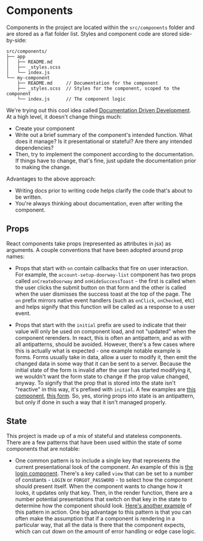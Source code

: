 # Components

Components in the project are located within the `src/components` folder and are stored as a
flat folder list. Styles and component code are stored side-by-side:

```
src/components/
├── app
│   ├── README.md
│   ├── _styles.scss
│   └── index.js
└── my-component
    ├── README.md     // Documentation for the component
    ├── _styles.scss  // Styles for the component, scoped to the component
    └── index.js      // The component logic
```

We're trying out this cool idea called [Documentation Driven
Development](https://collectiveidea.com/blog/archives/2014/04/21/on-documentation-driven-development). At a high level, it doesn't change things much:
- Create your component
- Write out a brief summary of the component's intended function. What does it manage? Is it
  presentational or stateful? Are there any intended dependencies?
- Then, try to implement the component according to the documentation. If things have to change,
  that's fine, just update the documentation prior to making the change.

Advantages to the above approach:
- Writing docs prior to writing code helps clarify the code that's about to be written.
- You're always thinking about documentation, even after writing the component.

## Props
React components take props (represented as attributes in jsx) as arguments. A couple conventions
that have been adopted around prop names:

- Props that start with `on` contain callbacks that fire on user interaction. For example, the
  `account-setup-doorway-list` component has two props called `onCreateDoorway` and
  `onHideSuccessToast` - the first is called when the user clicks the submit button on that form and
  the other is called when the user dismisses the success toast at the top of the page. The `on`
  prefix mirrors native event handlers (such as `onClick`, `onChecked`, etc) and helps signify that
  this function will be called as a response to a user event.

- Props that start with the `initial` prefix are used to indicate that their value will only be used
  on component load, and not "updated" when the component rerenders. In react, this is often an
  antipattern, and as with all antipatterns, should be avoided. However, there's a few cases where
  this is actually what is expected - one example notable example is forms. Forms usually take in
  data, allow a user to modify it, then emit the changed data in some way that it can be sent to a
  server. Because the initial state of the form is invalid after the user has started modifying it,
  we wouldn't want the form state to change if the prop value changed, anyway. To signify that the
  prop that is stored into the state isn't "reactive" in this way, it's prefixed with `initial`. A
  few examples are [this component](https://github.com/DensityCo/dashboard/tree/master/src/components/environment-modal-update-doorway),
  [this form](https://github.com/DensityCo/dashboard/tree/master/src/components/environment-modal-update-space).
  So, yes, storing props into state is an antipattern, but only if done in such a way that it isn't
  managed properly.

## State
This project is made up of a mix of stateful and stateless components. There are a few patterns that
have been used within the state of some components that are notable:

- One common pattern is to include a single key that represents the current presentational look of
  the component. An example of this is [the login
  component](https://github.com/DensityCo/dashboard/tree/master/src/components/login). There's a key
  called `view` that can be set to a number of constants - `LOGIN` or `FORGOT_PASSWORD` - to select
  how the component should present itself. When the component wants to change how it looks, it
  updates only that key. Then, in the render function, there are a number potential presentations
  that switch on that key in the state to determine how the component should look. [Here's another
  example](https://github.com/DensityCo/dashboard/tree/master/src/components/account-setup-doorway-detail-image-upload)
  of this pattern in action. One big advantage to this pattern is that you can often make the
  assumption that if a component is rendering in a particular way, that all the data is there that
  the component expects, which can cut down on the amount of error handling or edge case logic.
